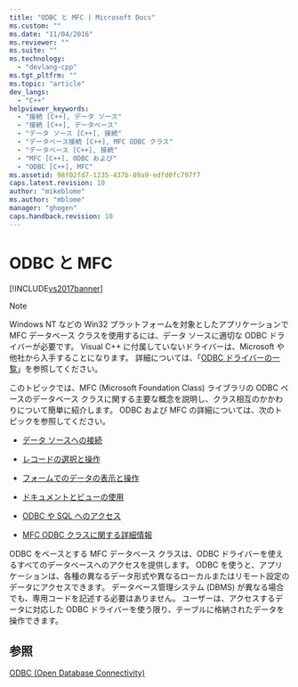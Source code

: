 ```yaml
---
title: "ODBC と MFC | Microsoft Docs"
ms.custom: ""
ms.date: "11/04/2016"
ms.reviewer: ""
ms.suite: ""
ms.technology: 
  - "devlang-cpp"
ms.tgt_pltfrm: ""
ms.topic: "article"
dev_langs: 
  - "C++"
helpviewer_keywords: 
  - "接続 [C++], データ ソース"
  - "接続 [C++], データベース"
  - "データ ソース [C++], 接続"
  - "データベース接続 [C++], MFC ODBC クラス"
  - "データベース [C++], 接続"
  - "MFC [C++], ODBC および"
  - "ODBC [C++], MFC"
ms.assetid: 98f02fd7-1235-437b-89a9-edfd0fc797f7
caps.latest.revision: 10
author: "mikeblome"
ms.author: "mblome"
manager: "ghogen"
caps.handback.revision: 10
---
```

# ODBC と MFC
[!INCLUDE[vs2017banner](../../assembler/inline/includes/vs2017banner.md)]

> [!NOTE]
>  Windows NT などの Win32 プラットフォームを対象としたアプリケーションで MFC データベース クラスを使用するには、データ ソースに適切な ODBC ドライバーが必要です。  Visual C\+\+ に付属していないドライバーは、Microsoft や他社から入手することになります。  詳細については、「[ODBC ドライバーの一覧](../../data/odbc/odbc-driver-list.md)」を参照してください。  
  
 このトピックでは、MFC \(Microsoft Foundation Class\) ライブラリの ODBC ベースのデータベース クラスに関する主要な概念を説明し、クラス相互のかかわりについて簡単に紹介します。  ODBC および MFC の詳細については、次のトピックを参照してください。  
  
-   [データ ソースへの接続](../../data/odbc/connecting-to-a-data-source.md)  
  
-   [レコードの選択と操作](../../data/odbc/selecting-and-manipulating-records.md)  
  
-   [フォームでのデータの表示と操作](../Topic/Displaying%20and%20Manipulating%20Data%20in%20a%20Form.md)  
  
-   [ドキュメントとビューの使用](../../data/odbc/working-with-documents-and-views.md)  
  
-   [ODBC や SQL へのアクセス](../../data/odbc/access-to-odbc-and-sql.md)  
  
-   [MFC ODBC クラスに関する詳細情報](../../data/odbc/further-reading-about-the-mfc-odbc-classes.md)  
  
 ODBC をベースとする MFC データベース クラスは、ODBC ドライバーを使えるすべてのデータベースへのアクセスを提供します。  ODBC を使うと、アプリケーションは、各種の異なるデータ形式や異なるローカルまたはリモート設定のデータにアクセスできます。  データベース管理システム \(DBMS\) が異なる場合でも、専用コードを記述する必要はありません。  ユーザーは、アクセスするデータに対応した ODBC ドライバーを使う限り、テーブルに格納されたデータを操作できます。  
  
## 参照  
 [ODBC \(Open Database Connectivity\)](../Topic/Open%20Database%20Connectivity%20\(ODBC\).md)